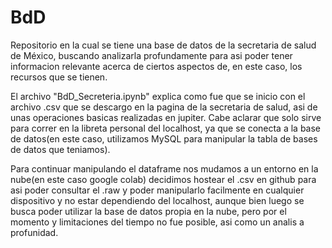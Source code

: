 # BdD
 Repositorio en la cual se tiene una base de datos de la secretaria de salud de México, buscando analizarla profundamente para asi poder tener informacion relevante acerca de ciertos aspectos de, en este caso, los recursos que se tienen.

El archivo "BdD_Secreteria.ipynb" explica como fue que se inicio con el archivo .csv que se descargo en la pagina de la secretaria de salud, asi de unas operaciones basicas realizadas en jupiter. Cabe aclarar que solo sirve para correr en la libreta personal del localhost, ya que se conecta a la base de datos(en este caso, utilizamos MySQL para manipular la tabla de bases de datos que teniamos).
 
Para continuar manipulando el dataframe nos mudamos a un entorno en la nube(en este caso google colab) decidimos hostear el .csv en github para asi poder consultar el .raw y poder manipularlo facilmente en cualquier dispositivo y no estar dependiendo del localhost, aunque bien luego se busca poder utilizar la base de datos propia en la nube, pero por el momento y limitaciones del tiempo no fue posible, asi como un analis a profunidad.
